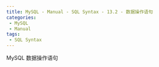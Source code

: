 ```yaml
---
title: MySQL - Manual - SQL Syntax - 13.2 - 数据操作语句
categories: 
 - MySQL
 - Manual
tags: 
 - SQL Syntax
---
```


MySQL 数据操作语句

<!--more-->



